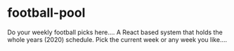 # football-pool
Do your weekly football picks here.... A React based system that holds the whole years (2020) schedule. Pick the current week or any week you like.... 
